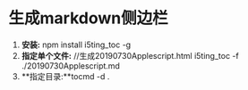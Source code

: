 # 生成markdown侧边栏
1. **安装:** npm install i5ting_toc -g
2. **指定单个文件:**
//生成20190730Applescript.html
i5ting_toc -f ./20190730Applescript.md
3. **指定目录:**tocmd -d .

